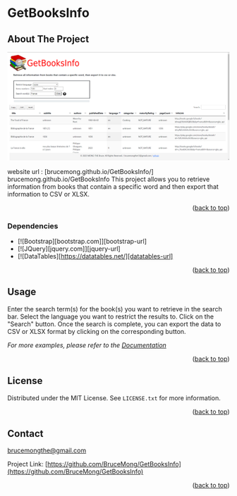 # GetBooksInfo

## About The Project

![Overview](https://github.com/BruceMong/GetBooksInfo/blob/main/public/img/overview.png?raw=true)

website url : [brucemong.github.io/GetBooksInfo/] brucemong.github.io/GetBooksInfo
This project allows you to retrieve information from books that contain a specific word and then export that information to CSV or XLSX.

<p align="right">(<a href="#readme-top">back to top</a>)</p>

### Dependencies

- [![Bootstrap][bootstrap.com]][bootstrap-url]
- [![JQuery][jquery.com]][jquery-url]
- [![DataTables][https://datatables.net/][datatables-url]

<p align="right">(<a href="#readme-top">back to top</a>)</p>

## Usage

Enter the search term(s) for the book(s) you want to retrieve in the search bar.
Select the language you want to restrict the results to.
Click on the "Search" button.
Once the search is complete, you can export the data to CSV or XLSX format by clicking on the corresponding button.

_For more examples, please refer to the [Documentation](https://developers.google.com/books/docs/v1/using?hl=fr)_

<p align="right">(<a href="#readme-top">back to top</a>)</p>

## License

Distributed under the MIT License. See `LICENSE.txt` for more information.

<p align="right">(<a href="#readme-top">back to top</a>)</p>

<!-- CONTACT -->

## Contact

brucemongthe@gmail.com

Project Link: [https://github.com/BruceMong/GetBooksInfo](https://github.com/BruceMong/GetBooksInfo)

<p align="right">(<a href="#readme-top">back to top</a>)</p>
